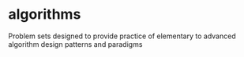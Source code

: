 # algorithms
Problem sets designed to provide practice of elementary to advanced algorithm design patterns and paradigms
